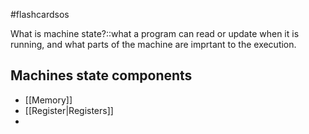 #flashcardsos

What is machine state?::what a program can read or update when it is running, and what parts of the machine are imprtant to the execution.
<!--SR:!2022-09-10,4,270-->

## Machines state components

- [[Memory]]
- [[Register|Registers]]
- 